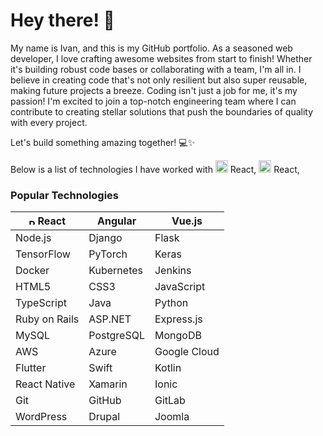 # Hey there! 👋

My name is Ivan, and this is my GitHub portfolio. As a seasoned web developer, I love crafting awesome websites from start to finish! Whether it's building robust code bases or collaborating with a team, I'm all in. I believe in creating code that's not only resilient but also super reusable, making future projects a breeze.
Coding isn't just a job for me, it's my passion! I'm excited to join a top-notch engineering team where I can contribute to creating stellar solutions that push the boundaries of quality with every project.

Let's build something amazing together! 💻✨

Below is a list of technologies I have worked with
<img src="https://upload.wikimedia.org/wikipedia/commons/thumb/a/a7/React-icon.svg/2300px-React-icon.svg.png" alt="React" width="20px" /> React, <img src="https://upload.wikimedia.org/wikipedia/commons/thumb/a/a7/React-icon.svg/2300px-React-icon.svg.png" alt="React" width="20px" /> React,


### Popular Technologies

| <img src="https://upload.wikimedia.org/wikipedia/commons/thumb/a/a7/React-icon.svg/2300px-React-icon.svg.png" alt="React" width="10px" /> React       | Angular     | Vue.js   |
|-------------|-------------|----------|
| Node.js     | Django      | Flask    |
| TensorFlow  | PyTorch     | Keras    |
| Docker      | Kubernetes  | Jenkins  |
| HTML5       | CSS3        | JavaScript |
| TypeScript  | Java        | Python   |
| Ruby on Rails | ASP.NET   | Express.js |
| MySQL       | PostgreSQL  | MongoDB  |
| AWS         | Azure       | Google Cloud |
| Flutter     | Swift       | Kotlin   |
| React Native| Xamarin     | Ionic    |
| Git         | GitHub      | GitLab   |
| WordPress   | Drupal      | Joomla   |


